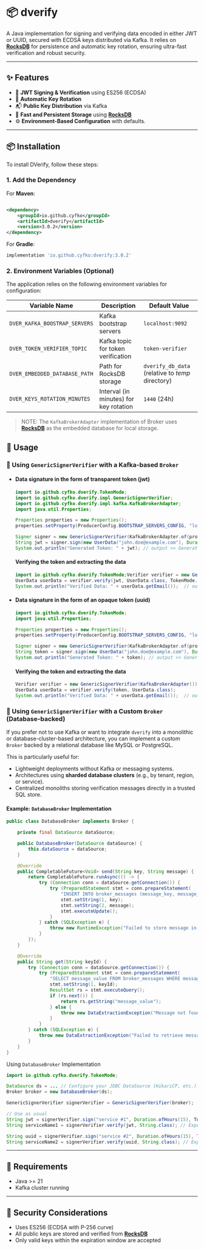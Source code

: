 # 📦 dverify

A Java implementation for signing and verifying data encoded in either JWT or UUID, secured with ECDSA keys distributed via Kafka. It relies on **[RocksDB](https://rocksdb.org/)** for persistence and automatic key rotation, ensuring ultra-fast verification and robust security.

---

## ✨ Features

- 🔐 **JWT Signing & Verification** using ES256 (ECDSA)
- 🔁 **Automatic Key Rotation**
- 📬 **Public Key Distribution** via Kafka
- 🧠 **Fast and Persistent Storage** using **[RocksDB](https://rocksdb.org/)**
- ⚙️ **Environment-Based Configuration** with defaults.

---

## 📦 Installation

To install DVerify, follow these steps:

### 1. Add the Dependency

For **Maven**:

```xml

<dependency>
    <groupId>io.github.cyfko</groupId>
    <artifactId>dverify</artifactId>
    <version>3.0.2</version>
</dependency>
```

For **Gradle**:
```gradle
implementation 'io.github.cyfko:dverify:3.0.2'
```

### 2. Environment Variables (Optional)

The application relies on the following environment variables for configuration:

| Variable Name                     | Description                             | Default Value                                    |
|-----------------------------------|-----------------------------------------|--------------------------------------------------|
| `DVER_KAFKA_BOOSTRAP_SERVERS`     | Kafka bootstrap servers                 | `localhost:9092`                                 |
| `DVER_TOKEN_VERIFIER_TOPIC`       | Kafka topic for token verification      | `token-verifier`                                 |
| `DVER_EMBEDDED_DATABASE_PATH`     | Path for RocksDB storage                | `dverify_db_data` (relative to _temp_ directory) |
| `DVER_KEYS_ROTATION_MINUTES`      | Interval (in minutes) for key rotation  | `1440` (24h)                                     |

> NOTE: The `KafkaBrokerAdapter` implementation of Broker uses **[RocksDB](https://rocksdb.org/)** as the embedded database for local storage.

## 🚀 Usage

### 🔧 Using `GenericSignerVerifier` with a Kafka-based `Broker`

- #### Data signature in the form of transparent token (jwt)

    ```java
    import io.github.cyfko.dverify.TokenMode;
    import io.github.cyfko.dverify.impl.GenericSignerVerifier;
    import io.github.cyfko.dverify.impl.kafka.KafkaBrokerAdapter;
    import java.util.Properties;
    
    Properties properties = new Properties();
    properties.setProperty(ProducerConfig.BOOTSTRAP_SERVERS_CONFIG, "localhost:9092");
    
    Signer signer = new GenericSignerVerifier(KafkaBrokerAdapter.of(properties));
    String jwt = signer.sign(new UserData("john.doe@example.com"), Duration.ofHours(2), TokenMode.jwt);
    System.out.println("Generated Token: " + jwt); // output >> Generated Token: <JWT>
    ```

  #### Verifying the token and extracting the data
    ```java
    import io.github.cyfko.dverify.TokenMode;Verifier verifier = new GenericSignerVerifier(KafkaBrokerAdapter()); // KafkaBrokerAdapter constructed with default properties
    UserData userData = verifier.verify(jwt, UserData.class, TokenMode.jwt);
    System.out.println("Verified Data: " + userData.getEmail());  // output >> Verified Data: john.doe@example.com
    ```
- #### Data signature in the form of an opaque token (uuid)

    ```java
    import io.github.cyfko.dverify.TokenMode;
    import java.util.Properties;
    
    Properties properties = new Properties();
    properties.setProperty(ProducerConfig.BOOTSTRAP_SERVERS_CONFIG, "localhost:9092");
    
    Signer signer = new GenericSignerVerifier(KafkaBrokerAdapter.of(properties));
    String token = signer.sign(new UserData("john.doe@example.com"), Duration.ofHours(2), TokenMode.uuid);
    System.out.println("Generated Token: " + token); // output >> Generated Token: <UUID>
    ```

  #### Verifying the token and extracting the data
    ```java
    Verifier verifier = new GenericSignerVerifier(KafkaBrokerAdapter());
    UserData userData = verifier.verify(token, UserData.class);
    System.out.println("Verified Data: " + userData.getEmail());  // output >> Verified Data: john.doe@example.com
    ```

### 🔧 Using `GenericSignerVerifier` with a Custom `Broker` (Database-backed)

If you prefer not to use Kafka or want to integrate `dverify` into a monolithic or database-cluster-based architecture, you can implement a custom `Broker` backed by a relational database like MySQL or PostgreSQL.

This is particularly useful for:

- Lightweight deployments without Kafka or messaging systems.
- Architectures using **sharded database clusters** (e.g., by tenant, region, or service).
- Centralized monoliths storing verification messages directly in a trusted SQL store.

#### Example: `DatabaseBroker` Implementation

```java
public class DatabaseBroker implements Broker {

    private final DataSource dataSource;

    public DatabaseBroker(DataSource dataSource) {
        this.dataSource = dataSource;
    }

    @Override
    public CompletableFuture<Void> send(String key, String message) {
        return CompletableFuture.runAsync(() -> {
            try (Connection conn = dataSource.getConnection()) {
                try (PreparedStatement stmt = conn.prepareStatement(
                    "INSERT INTO broker_messages (message_key, message_value, created_at) VALUES (?, ?, NOW())")) {
                    stmt.setString(1, key);
                    stmt.setString(2, message);
                    stmt.executeUpdate();
                }
            } catch (SQLException e) {
                throw new RuntimeException("Failed to store message in DB", e);
            }
        });
    }

    @Override
    public String get(String keyId) {
        try (Connection conn = dataSource.getConnection()) {
            try (PreparedStatement stmt = conn.prepareStatement(
                "SELECT message_value FROM broker_messages WHERE message_key = ? ORDER BY created_at DESC LIMIT 1")) {
                stmt.setString(1, keyId);
                ResultSet rs = stmt.executeQuery();
                if (rs.next()) {
                    return rs.getString("message_value");
                } else {
                    throw new DataExtractionException("Message not found for key: " + keyId);
                }
            }
        } catch (SQLException e) {
            throw new DataExtractionException("Failed to retrieve message from DB", e);
        }
    }
}
```

Using `DatabaseBroker` Implementation

```java
import io.github.cyfko.dverify.TokenMode;

DataSource ds = ... // Configure your JDBC DataSource (HikariCP, etc.)
Broker broker = new DatabaseBroker(ds);

GenericSignerVerifier signerVerifier = GenericSignerVerifier(broker);

// Use as usual
String jwt = signerVerifier.sign("service #1", Duration.ofHours(15), TokenMode.jwt);
String serviceName1 = signerVerifier.verify(jwt, String.class); // Expected: serviceName1.equals("service #1")

String uuid = signerVerifier.sign("service #2", Duration.ofHours(15), TokenMode.uuid);
String serviceName2 = signerVerifier.verify(uuid, String.class); // Expected: serviceName2.equals("service #2")
```

---

## 📌 Requirements

- Java >= 21
- Kafka cluster running

---

## 🔐 Security Considerations

- Uses ES256 (ECDSA with P-256 curve)
- All public keys are stored and verified from **[RocksDB](https://rocksdb.org/)**
- Only valid keys within the expiration window are accepted
